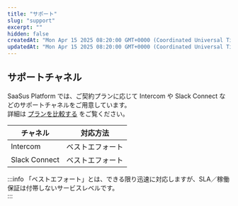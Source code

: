 ```yaml
---
title: "サポート"
slug: "support"
excerpt: ""
hidden: false
createdAt: "Mon Apr 15 2025 08:20:00 GMT+0000 (Coordinated Universal Time)"
updatedAt: "Mon Apr 15 2025 08:20:00 GMT+0000 (Coordinated Universal Time)"
---
```


## サポートチャネル

SaaSus Platform では、ご契約プランに応じて Intercom や Slack Connect などのサポートチャネルをご用意しています。  
詳細は [プランを比較する](https://saasus.io/pricing) をご覧ください。

| チャネル       | 対応方法        |
|---------------|---------------|
| Intercom      | ベストエフォート |
| Slack Connect | ベストエフォート |

:::info
「ベストエフォート」とは、できる限り迅速に対応しますが、SLA／稼働保証は付帯しないサービスレベルです。  
:::